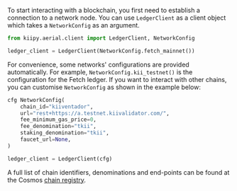 To start interacting with a blockchain, you first need to establish a connection to a network node. You can use `LedgerClient` as a client object which takes a `NetworkConfig` as an argument.

```python
from kiipy.aerial.client import LedgerClient, NetworkConfig

ledger_client = LedgerClient(NetworkConfig.fetch_mainnet())
```

For convenience, some networks' configurations are provided automatically. For example, `NetworkConfig.kii_testnet()` is the configuration for the Fetch ledger. If you want to interact with other chains, you can customise `NetworkConfig` as shown in the example below:

```python
cfg NetworkConfig(
    chain_id="kiiventador",
    url="rest+https://a.testnet.kiivalidator.com/",
    fee_minimum_gas_price=0,
    fee_denomination="tkii",
    staking_denomination="tkii",
    faucet_url=None,
)

ledger_client = LedgerClient(cfg)
```

A full list of chain identifiers, denominations and end-points can be found at the Cosmos [chain registry](https://github.com/cosmos/chain-registry/).
